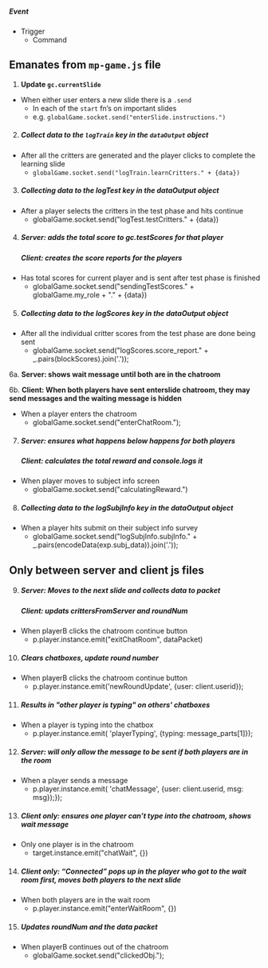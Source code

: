 ##### Event
- Trigger
  - Command

## Emanates from `mp-game.js` file

1. **Update `gc.currentSlide`**
- When either user enters a new slide there is a `.send`
  - In each of the `start` fn’s on important slides
  - e.g. `globalGame.socket.send("enterSlide.instructions.")`

2. ##### Collect data to the `logTrain` key in the `dataOutput` object
- After all the critters are generated and the player clicks to complete the learning slide
  - `globalGame.socket.send("logTrain.learnCritters." + {data})`

3. ##### Collecting data to the logTest key in the dataOutput object
- After a player selects the critters in the test phase and hits continue
  - globalGame.socket.send("logTest.testCritters." + {data})

4. ##### Server: adds the total score to gc.testScores for that player
    ##### Client: creates the score reports for the players
- Has total scores for current player and is sent after test phase is finished
  - globalGame.socket.send("sendingTestScores." + globalGame.my_role + "." + {data})

5. ##### Collecting data to the logScores key in the dataOutput object
- After all the individual critter scores from the test phase are done being sent
  - globalGame.socket.send("logScores.score_report." + _.pairs(blockScores).join('.'));

6a. **Server: shows wait message until both are in the chatroom**

6b. **Client: When both players have sent enterslide chatroom, they may send messages and the waiting message is hidden**
- When a player enters the chatroom
  - globalGame.socket.send("enterChatRoom.");

7. ##### Server: ensures what happens below happens for both players
    ##### Client: calculates the total reward and console.logs it
- When player moves to subject info screen
  - globalGame.socket.send("calculatingReward.")

8. ##### Collecting data to the logSubjInfo key in the dataOutput object
- When a player hits submit on their subject info survey
  - globalGame.socket.send("logSubjInfo.subjInfo." + _.pairs(encodeData(exp.subj_data)).join('.'));

## Only between server and client js files
9. ##### Server: Moves to the next slide and collects data to packet
    ##### Client: updats crittersFromServer and roundNum
- When playerB clicks the chatroom continue button
  - p.player.instance.emit("exitChatRoom", dataPacket)

10. ##### Clears chatboxes, update round number
- When playerB clicks the chatroom continue button
  - p.player.instance.emit('newRoundUpdate', {user: client.userid});

11. ##### Results in "other player is typing" on others' chatboxes
- When a player is typing into the chatbox
  - p.player.instance.emit( 'playerTyping', {typing: message_parts[1]});

12. ##### Server: will only allow the message to be sent if both players are in the room
- When a player sends a message
  - p.player.instance.emit( 'chatMessage', {user: client.userid, msg: msg});});

13. ##### Client only: ensures one player can’t type into the chatroom, shows wait message
- Only one player is in the chatroom
  - target.instance.emit("chatWait", {})

14. ##### Client only: “Connected” pops up in the player who got to the wait room first, moves both players to the next slide
- When both players are in the wait room
  - p.player.instance.emit("enterWaitRoom", {})

15. ##### Updates roundNum and the data packet
- When playerB continues out of the chatroom
  - globalGame.socket.send("clickedObj.");
